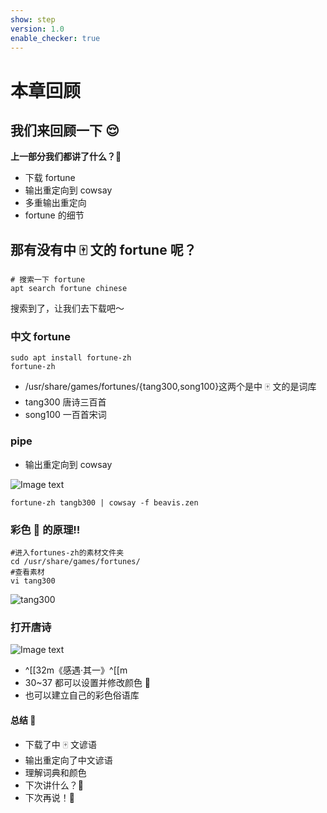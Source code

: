 ```yaml
---
show: step
version: 1.0
enable_checker: true
---
```


# 本章回顾

## 我们来回顾一下 😌

**上一部分我们都讲了什么？**🤔

- 下载 fortune
- 输出重定向到 cowsay
- 多重输出重定向
- fortune 的细节

## 那有没有中 🀄️ 文的 fortune 呢？

```shell
# 搜索一下 fortune
apt search fortune chinese
```

搜索到了，让我们去下载吧～

###  中文 fortune

```shell
sudo apt install fortune-zh
fortune-zh
```

- /usr/share/games/fortunes/{tang300,song100}这两个是中 🀄️ 文的是词库
- tang300 唐诗三百首
- song100 一百首宋词

### pipe
- 输出重定向到 cowsay

![Image text](https://labfile.oss.aliyuncs.com/courses/2712/shi.png)

```shell
fortune-zh tangb300 | cowsay -f beavis.zen 
```

### 彩色 🎨 的原理‼️

```shell
#进入fortunes-zh的素材文件夹
cd /usr/share/games/fortunes/
#查看素材
vi tang300
```

![tang300](https://labfile.oss.aliyuncs.com/courses/2712/tang300.jpg)

### 打开唐诗
![Image text](https://labfile.oss.aliyuncs.com/courses/2712/caise.png)

- ^[[32m《感遇·其一》^[[m
- 30~37 都可以设置并修改颜色 🎨
- 也可以建立自己的彩色俗语库

#### 总结 🤨

- 下载了中 🀄️ 文谚语
- 输出重定向了中文谚语
- 理解词典和颜色
- 下次讲什么？🤔
- 下次再说！👋
